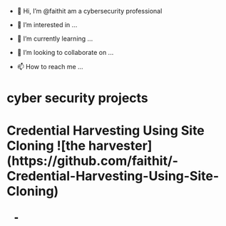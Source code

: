 - 👋 Hi, I’m @faithit am a cybersecurity professional

- 👀 I’m interested in ...
- 🌱 I’m currently learning ...
- 💞️ I’m looking to collaborate on ...
- 📫 How to reach me ...

 <h1>cyber security projects <h1>
 <b>Credential Harvesting Using Site Cloning<b> 
  ![the harvester] (https://github.com/faithit/-Credential-Harvesting-Using-Site-Cloning)
  
     -
<!---
faithit/faithit is a ✨ special ✨ repository because its `README.md` (this file) appears on your GitHub profile.
You can click the Preview link to take a look at your changes.
--->

